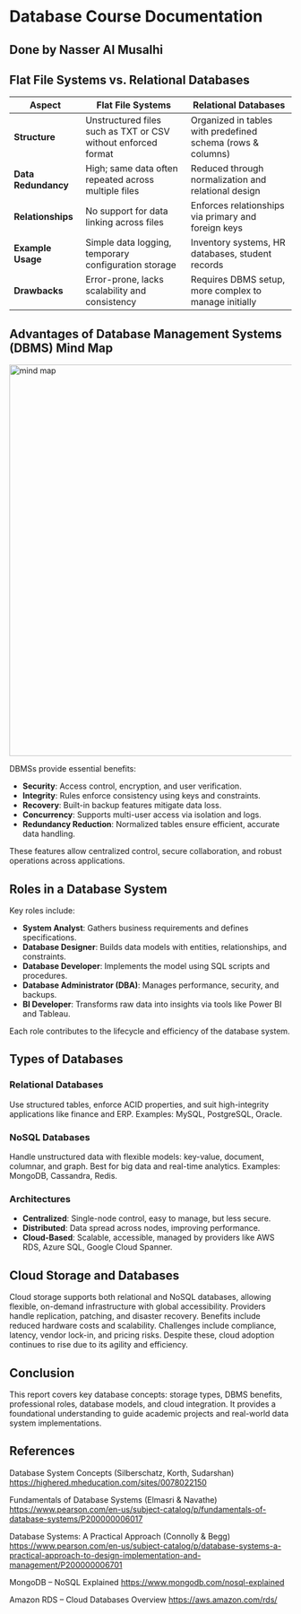 # Database Course Documentation

## Done by Nasser Al Musalhi

## Flat File Systems vs. Relational Databases

| **Aspect**         | **Flat File Systems**                                      | **Relational Databases**                                  |
|--------------------|------------------------------------------------------------|------------------------------------------------------------|
| **Structure**      | Unstructured files such as TXT or CSV without enforced format | Organized in tables with predefined schema (rows & columns) |
| **Data Redundancy**| High; same data often repeated across multiple files       | Reduced through normalization and relational design         |
| **Relationships**  | No support for data linking across files                   | Enforces relationships via primary and foreign keys         |
| **Example Usage**  | Simple data logging, temporary configuration storage       | Inventory systems, HR databases, student records            |
| **Drawbacks**      | Error-prone, lacks scalability and consistency             | Requires DBMS setup, more complex to manage initially       |


## Advantages of Database Management Systems (DBMS) Mind Map

<img width="1921" height="698" alt="mind map" src="https://github.com/user-attachments/assets/ffb869d7-d6fe-42e0-b8b7-bf5e2440872a" />

DBMSs provide essential benefits:  
- **Security**: Access control, encryption, and user verification.  
- **Integrity**: Rules enforce consistency using keys and constraints.  
- **Recovery**: Built-in backup features mitigate data loss.  
- **Concurrency**: Supports multi-user access via isolation and logs.  
- **Redundancy Reduction**: Normalized tables ensure efficient, accurate data handling.

These features allow centralized control, secure collaboration, and robust operations across applications.

## Roles in a Database System

Key roles include:  
- **System Analyst**: Gathers business requirements and defines specifications.  
- **Database Designer**: Builds data models with entities, relationships, and constraints.  
- **Database Developer**: Implements the model using SQL scripts and procedures.  
- **Database Administrator (DBA)**: Manages performance, security, and backups.  
- **BI Developer**: Transforms raw data into insights via tools like Power BI and Tableau.

Each role contributes to the lifecycle and efficiency of the database system.

## Types of Databases

### Relational Databases  
Use structured tables, enforce ACID properties, and suit high-integrity applications like finance and ERP. Examples: MySQL, PostgreSQL, Oracle.

### NoSQL Databases  
Handle unstructured data with flexible models: key-value, document, columnar, and graph. Best for big data and real-time analytics. Examples: MongoDB, Cassandra, Redis.

### Architectures  
- **Centralized**: Single-node control, easy to manage, but less secure.  
- **Distributed**: Data spread across nodes, improving performance.  
- **Cloud-Based**: Scalable, accessible, managed by providers like AWS RDS, Azure SQL, Google Cloud Spanner.

## Cloud Storage and Databases
Cloud storage supports both relational and NoSQL databases, allowing flexible, on-demand infrastructure with global accessibility. Providers handle replication, patching, and disaster recovery. Benefits include reduced hardware costs and scalability. Challenges include compliance, latency, vendor lock-in, and pricing risks. Despite these, cloud adoption continues to rise due to its agility and efficiency.

## Conclusion

This report covers key database concepts: storage types, DBMS benefits, professional roles, database models, and cloud integration. It provides a foundational understanding to guide academic projects and real-world data system implementations.

## References
Database System Concepts (Silberschatz, Korth, Sudarshan) 
https://highered.mheducation.com/sites/0078022150

Fundamentals of Database Systems (Elmasri & Navathe)
https://www.pearson.com/en-us/subject-catalog/p/fundamentals-of-database-systems/P200000006017

Database Systems: A Practical Approach (Connolly & Begg)
https://www.pearson.com/en-us/subject-catalog/p/database-systems-a-practical-approach-to-design-implementation-and-management/P200000006701

MongoDB – NoSQL Explained
https://www.mongodb.com/nosql-explained

Amazon RDS – Cloud Databases Overview
https://aws.amazon.com/rds/

